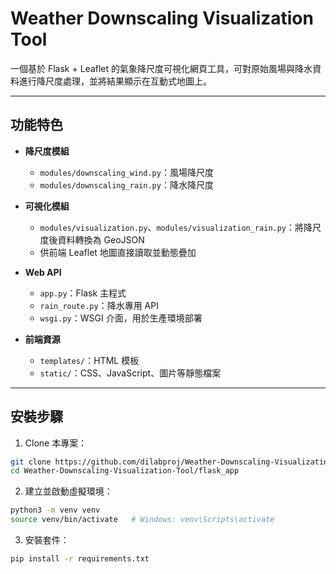 # Weather Downscaling Visualization Tool

一個基於 Flask + Leaflet 的氣象降尺度可視化網頁工具，可對原始風場與降水資料進行降尺度處理，並將結果顯示在互動式地圖上。

---

## 功能特色

- **降尺度模組**  
  - `modules/downscaling_wind.py`：風場降尺度  
  - `modules/downscaling_rain.py`：降水降尺度

- **可視化模組**  
  - `modules/visualization.py`、`modules/visualization_rain.py`：將降尺度後資料轉換為 GeoJSON  
  - 供前端 Leaflet 地圖直接讀取並動態疊加

- **Web API**  
  - `app.py`：Flask 主程式  
  - `rain_route.py`：降水專用 API 
  - `wsgi.py`：WSGI 介面，用於生產環境部署

- **前端資源**  
  - `templates/`：HTML 模板  
  - `static/`：CSS、JavaScript、圖片等靜態檔案

---

## 安裝步驟

1. Clone 本專案：
```bash
git clone https://github.com/dilabproj/Weather-Downscaling-Visualization-Tool.git
cd Weather-Downscaling-Visualization-Tool/flask_app
```
2. 建立並啟動虛擬環境：
```bash
python3 -m venv venv
source venv/bin/activate   # Windows: venv\Scripts\activate
```
3. 安裝套件：
```bash
pip install -r requirements.txt
```



